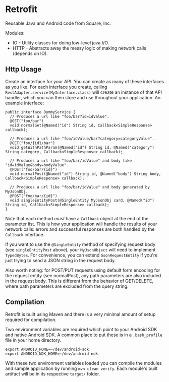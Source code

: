 Retrofit
========

Reusable Java and Android code from Square, Inc.

Modules:

 *  IO - Utility classes for doing low-level java I/O.
 *  HTTP - Abstracts away the messy logic of making network calls (depends on IO).


Http Usage
----------

Create an interface for your API.  You can create as many of these interfaces as you like.  For
each interface you create, calling `RestAdapter.service(MyInterface.class)` will create an
instance of that API handler, which you can then store and use throughout your application.  An
example interface:

    public interface DummyService {
      // Produces a url like "foo/bar?id=idValue".
      @GET("foo/bar")
      void normalGet(@Named("id") String id, Callback<SimpleResponse> callback);

      // Produces a url like "foo/idValue/bar?category=categoryValue".
      @GET("foo/{id}/bar")
      void getWithPathParam(@Named("id") String id, @Named("category") String category, Callback<SimpleResponse> callback);

      // Produces a url like "foo/bar/idValue" and body like "id=idValue&body=bodyValue".
      @POST("foo/bar/{id}")
      void normalPost(@Named("id") String id, @Named("body") String body, Callback<SimpleResponse> callback);

      // Produces a url like "foo/bar/idValue" and body generated by MyJsonObj.
      @POST("foo/bar/{id}")
      void singleEntityPost(@SingleEntity MyJsonObj card, @Named("id") String id, Callback<SimpleResponse> callback);
    }

Note that each method _must_ have a `Callback` object at the end of the parameter list.  This is how
your application will handle the results of your network calls: errors and successful responses are
both handled by the `Callback` interface.

If you want to use the `@SingleEntity` method of specifying request body (see `singleEntityPost` above),
your `MyJsonObject` will need to implement `TypedBytes`.  For convenience, you can extend
`GsonRequestEntity` if you're just trying to send a JSON string in the request body.

Also worth noting: for POST/PUT requests using default form encoding for the request entity (see
normalPost), any path parameters are also included in the request body.  This is different from the
behavior of GET/DELETE, where path parameters are excluded from the query string.



Compilation
-----------

Retrofit is built using Maven and there is a very minimal amount of setup required for compilation.

Two environment variables are required which point to your Android SDK and native Android SDK. A common
place to put these is in a `.bash_profile` file in your home directory.

    export ANDROID_HOME=~/dev/android-sdk
    export ANDROID_NDK_HOME=~/dev/android-ndk

With these two environment variables loaded you can compile the modules and sample application by running
`mvn clean verify`. Each module's built artifact will be in its respective `target/` folder.

